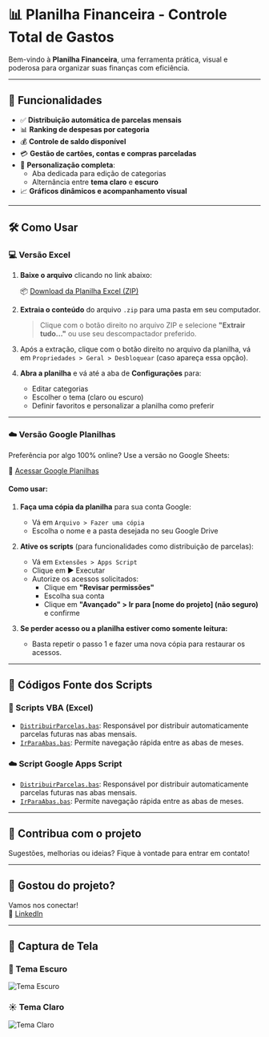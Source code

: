 # 📊 Planilha Financeira - Controle Total de Gastos

Bem-vindo à **Planilha Financeira**, uma ferramenta prática, visual e poderosa para organizar suas finanças com eficiência.

---

## 🚀 Funcionalidades

- ✅ **Distribuição automática de parcelas mensais**
- 📊 **Ranking de despesas por categoria**
- 💰 **Controle de saldo disponível**
- 💳 **Gestão de cartões, contas e compras parceladas**
- 🎨 **Personalização completa**:
  - Aba dedicada para edição de categorias
  - Alternância entre **tema claro** e **escuro**
- 📈 **Gráficos dinâmicos e acompanhamento visual**

---

## 🛠️ Como Usar

### 💻 Versão Excel

1. **Baixe o arquivo** clicando no link abaixo:

   📦 [Download da Planilha Excel (ZIP)](https://github.com/FabraOliveira/planilha-financeira/archive/refs/heads/main.zip)

2. **Extraia o conteúdo** do arquivo `.zip` para uma pasta em seu computador.  
   > Clique com o botão direito no arquivo ZIP e selecione **"Extrair tudo..."** ou use seu descompactador preferido.

3. Após a extração, clique com o botão direito no arquivo da planilha, vá em `Propriedades > Geral > Desbloquear` (caso apareça essa opção).

4. **Abra a planilha** e vá até a aba de **Configurações** para:
   - Editar categorias
   - Escolher o tema (claro ou escuro)
   - Definir favoritos e personalizar a planilha como preferir

---

### ☁️ Versão Google Planilhas

Preferência por algo 100% online? Use a versão no Google Sheets:

🔗 [Acessar Google Planilhas](https://docs.google.com/spreadsheets/d/1pHL_EvoLdU-b9JV27sB8PP_2_OIhHieGgq1oWb5FD6U/edit?usp=sharing)

#### Como usar:

1. **Faça uma cópia da planilha** para sua conta Google:
   - Vá em `Arquivo > Fazer uma cópia`
   - Escolha o nome e a pasta desejada no seu Google Drive

2. **Ative os scripts** (para funcionalidades como distribuição de parcelas):
   - Vá em `Extensões > Apps Script`
   - Clique em ▶️ Executar
   - Autorize os acessos solicitados:
     - Clique em **"Revisar permissões"**
     - Escolha sua conta
     - Clique em **"Avançado" > Ir para [nome do projeto] (não seguro)** e confirme

3. **Se perder acesso ou a planilha estiver como somente leitura:**
   - Basta repetir o passo 1 e fazer uma nova cópia para restaurar os acessos.

---

## 🧠 Códigos Fonte dos Scripts

### 📁 Scripts VBA (Excel)

- [`DistribuirParcelas.bas`](https://github.com/FabraOliveira/planilha-financeira/blob/main/Script/DistribuirParcelas.bas): Responsável por distribuir automaticamente parcelas futuras nas abas mensais.
- [`IrParaAbas.bas`](https://github.com/FabraOliveira/planilha-financeira/blob/main/Script/IrParaAbas.bas): Permite navegação rápida entre as abas de meses.

### ☁️ Script Google Apps Script

- [`DistribuirParcelas.bas`](https://github.com/FabraOliveira/planilha-financeira/blob/main/Script/DistribuirParcelas.bas): Responsável por distribuir automaticamente parcelas futuras nas abas mensais.
- [`IrParaAbas.bas`](https://github.com/FabraOliveira/planilha-financeira/blob/main/Script/IrParaAbas.bas): Permite navegação rápida entre as abas de meses.

---

## 🤝 Contribua com o projeto

Sugestões, melhorias ou ideias? Fique à vontade para entrar em contato!

---

## 🎉 Gostou do projeto?

Vamos nos conectar!  
💼 [LinkedIn](https://www.linkedin.com/in/fabricio-de-oliveira-bimbi-516719223/)

---

## 📸 Captura de Tela

### 🌙 Tema Escuro

![Tema Escuro](https://github.com/user-attachments/assets/ac4c9c4a-1e39-4408-a2a2-f984aaf2c5b8)

### ☀️ Tema Claro

![Tema Claro](https://github.com/user-attachments/assets/509f7d83-4fa1-480d-896a-be8b81bb02fe)
